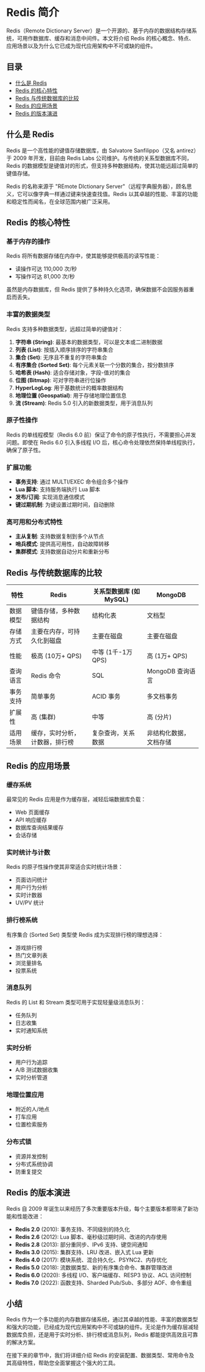 # Redis 简介

Redis（Remote Dictionary Server）是一个开源的、基于内存的数据结构存储系统，可用作数据库、缓存和消息中间件。本文将介绍 Redis 的核心概念、特点、应用场景以及为什么它已成为现代应用架构中不可或缺的组件。

## 目录

- [什么是 Redis](#什么是-redis)
- [Redis 的核心特性](#redis-的核心特性)
- [Redis 与传统数据库的比较](#redis-与传统数据库的比较)
- [Redis 的应用场景](#redis-的应用场景)
- [Redis 的版本演进](#redis-的版本演进)

## 什么是 Redis

Redis 是一个高性能的键值存储数据库，由 Salvatore Sanfilippo（又名 antirez）于 2009 年开发，目前由 Redis Labs 公司维护。与传统的关系型数据库不同，Redis 的数据模型是键值对的形式，但支持多种数据结构，使其功能远超过简单的键值存储。

Redis 的名称来源于 "REmote DIctionary Server"（远程字典服务器），顾名思义，它可以像字典一样通过键来快速查找值。Redis 以其卓越的性能、丰富的功能和稳定性而闻名，在全球范围内被广泛采用。

## Redis 的核心特性

### 基于内存的操作

Redis 将所有数据存储在内存中，使其能够提供极高的读写性能：

- 读操作可达 110,000 次/秒
- 写操作可达 81,000 次/秒

虽然是内存数据库，但 Redis 提供了多种持久化选项，确保数据不会因服务器重启而丢失。

### 丰富的数据类型

Redis 支持多种数据类型，远超过简单的键值对：

1. **字符串 (String)**: 最基本的数据类型，可以是文本或二进制数据
2. **列表 (List)**: 按插入顺序排序的字符串集合
3. **集合 (Set)**: 无序且不重复的字符串集合
4. **有序集合 (Sorted Set)**: 每个元素关联一个分数的集合，按分数排序
5. **哈希表 (Hash)**: 适合存储对象，字段-值对的集合
6. **位图 (Bitmap)**: 可对字符串进行位操作
7. **HyperLogLog**: 用于基数统计的概率数据结构
8. **地理位置 (Geospatial)**: 用于存储地理位置信息
9. **流 (Stream)**: Redis 5.0 引入的新数据类型，用于消息队列

### 原子性操作

Redis 的单线程模型（Redis 6.0 前）保证了命令的原子性执行，不需要担心并发问题。即使在 Redis 6.0 引入多线程 I/O 后，核心命令处理依然保持单线程执行，确保了原子性。

### 扩展功能

- **事务支持**: 通过 MULTI/EXEC 命令组合多个操作
- **Lua 脚本**: 支持服务端执行 Lua 脚本
- **发布/订阅**: 实现消息通信模式
- **键过期机制**: 为键设置过期时间，自动删除

### 高可用和分布式特性

- **主从复制**: 支持数据复制到多个从节点
- **哨兵模式**: 提供高可用性，自动故障转移
- **集群模式**: 支持数据自动分片和重新分布

## Redis 与传统数据库的比较

| 特性 | Redis | 关系型数据库 (如 MySQL) | MongoDB |
|------|-------|------------------------|---------|
| 数据模型 | 键值存储，多种数据结构 | 结构化表 | 文档型 |
| 存储方式 | 主要在内存，可持久化到磁盘 | 主要在磁盘 | 主要在磁盘 |
| 性能 | 极高 (10万+ QPS) | 中等 (1千-1万 QPS) | 高 (1万+ QPS) |
| 查询语言 | Redis 命令 | SQL | MongoDB 查询语言 |
| 事务支持 | 简单事务 | ACID 事务 | 多文档事务 |
| 扩展性 | 高 (集群) | 中等 | 高 (分片) |
| 适用场景 | 缓存，实时分析，计数器，排行榜 | 复杂查询，关系数据 | 非结构化数据，文档存储 |

## Redis 的应用场景

### 缓存系统

最常见的 Redis 应用是作为缓存层，减轻后端数据库负载：

- Web 页面缓存
- API 响应缓存
- 数据库查询结果缓存
- 会话存储

### 实时统计与计数

Redis 的原子性操作使其非常适合实时统计场景：

- 页面访问统计
- 用户行为分析
- 实时计数器
- UV/PV 统计

### 排行榜系统

有序集合 (Sorted Set) 类型使 Redis 成为实现排行榜的理想选择：

- 游戏排行榜
- 热门文章列表
- 浏览量排名
- 投票系统

### 消息队列

Redis 的 List 和 Stream 类型可用于实现轻量级消息队列：

- 任务队列
- 日志收集
- 实时通知系统

### 实时分析

- 用户行为追踪
- A/B 测试数据收集
- 实时分析管道

### 地理位置应用

- 附近的人/地点
- 打车应用
- 位置检索服务

### 分布式锁

- 资源并发控制
- 分布式系统协调
- 防重复提交

## Redis 的版本演进

Redis 自 2009 年诞生以来经历了多次重要版本升级，每个主要版本都带来了新功能和性能改进：

- **Redis 2.0** (2010): 事务支持、不同级别的持久化
- **Redis 2.6** (2012): Lua 脚本、毫秒级过期时间、改进的内存使用
- **Redis 2.8** (2013): 部分重同步、IPv6 支持、键空间通知
- **Redis 3.0** (2015): 集群支持、LRU 改进、嵌入式 Lua 更新
- **Redis 4.0** (2017): 模块系统、混合持久化、PSYNC2、内存优化
- **Redis 5.0** (2018): 流数据类型、新的有序集合命令、集群管理改进
- **Redis 6.0** (2020): 多线程 I/O、客户端缓存、RESP3 协议、ACL 访问控制
- **Redis 7.0** (2022): 函数支持、Sharded Pub/Sub、多部分 AOF、命令重组

## 小结

Redis 作为一个多功能的内存数据存储系统，通过其卓越的性能、丰富的数据类型和强大的功能，已经成为现代应用架构中不可或缺的组件。无论是作为缓存层减轻数据库负担，还是用于实时分析、排行榜或消息队列，Redis 都能提供高效且可靠的解决方案。

在接下来的章节中，我们将详细介绍 Redis 的安装配置、数据类型、常用命令及其高级特性，帮助您全面掌握这个强大的工具。 